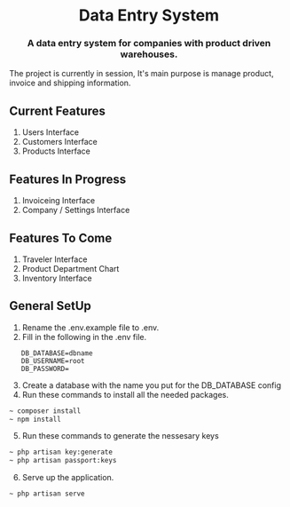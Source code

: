 <h1 align="center">Data Entry System</h1>
<h3 align="center">A data entry system for companies with product driven warehouses.</h3>
<p>The project is currently in session, It's main purpose is manage product, invoice and shipping information.</p>

## Current Features
1. Users Interface
2. Customers Interface
3. Products Interface


## Features In Progress
1. Invoiceing Interface
2. Company / Settings Interface

## Features To Come
1. Traveler Interface
2. Product Department Chart
3. Inventory Interface

## General SetUp
1. Rename the .env.example file to .env.
2. Fill in the following in the .env file.
```
   DB_DATABASE=dbname
   DB_USERNAME=root
   DB_PASSWORD=
```
3. Create a database with the name you put for the DB_DATABASE config
4. Run these commands to install all the needed packages.
```bash
~ composer install
~ npm install
```
5. Run these commands to generate the nessesary keys
```bash
~ php artisan key:generate
~ php artisan passport:keys
```
6. Serve up the application.
```bash
~ php artisan serve
```

